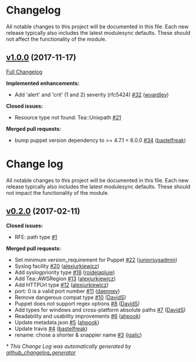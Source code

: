 # Changelog

All notable changes to this project will be documented in this file.
Each new release typically also includes the latest modulesync defaults.
These should not affect the functionality of the module.

## [v1.0.0](https://github.com/voxpupuli/puppet-tea/tree/v1.0.0) (2017-11-17)

[Full Changelog](https://github.com/voxpupuli/puppet-tea/compare/v0.2.0...v1.0.0)

**Implemented enhancements:**

- Add 'alert' and 'crit' \(1 and 2\) severity \(rfc5424\) [\#32](https://github.com/voxpupuli/puppet-tea/pull/32) ([wyardley](https://github.com/wyardley))

**Closed issues:**

- Resource type not found: Tea::Unixpath [\#21](https://github.com/voxpupuli/puppet-tea/issues/21)

**Merged pull requests:**

- bump puppet version dependency to \>= 4.7.1 \< 6.0.0 [\#34](https://github.com/voxpupuli/puppet-tea/pull/34) ([bastelfreak](https://github.com/bastelfreak))

# Change log

All notable changes to this project will be documented in this file.
Each new release typically also includes the latest modulesync defaults.
These should not impact the functionality of the module.

## [v0.2.0](https://github.com/voxpupuli/puppet-tea/tree/0.2.0) (2017-02-11)
**Closed issues:**

- RFE: path type [\#1](https://github.com/voxpupuli/puppet-tea/issues/1)

**Merged pull requests:**

- Set minimum version\_requirement for Puppet [\#22](https://github.com/voxpupuli/puppet-tea/pull/22) ([juniorsysadmin](https://github.com/juniorsysadmin))
- Syslog facility [\#20](https://github.com/voxpupuli/puppet-tea/pull/20) ([alexjurkiewicz](https://github.com/alexjurkiewicz))
- Add syslogpriority type [\#18](https://github.com/voxpupuli/puppet-tea/pull/18) ([roidelapluie](https://github.com/roidelapluie))
- Add Tea::AWSRegion [\#13](https://github.com/voxpupuli/puppet-tea/pull/13) ([alexjurkiewicz](https://github.com/alexjurkiewicz))
- Add HTTPUrl type [\#12](https://github.com/voxpupuli/puppet-tea/pull/12) ([alexjurkiewicz](https://github.com/alexjurkiewicz))
- port: 0 is a valid port number [\#11](https://github.com/voxpupuli/puppet-tea/pull/11) ([daenney](https://github.com/daenney))
- Remove dangerous compat type [\#10](https://github.com/voxpupuli/puppet-tea/pull/10) ([DavidS](https://github.com/DavidS))
- Puppet does not support regex options [\#8](https://github.com/voxpupuli/puppet-tea/pull/8) ([DavidS](https://github.com/DavidS))
- Add types for windows and cross-platform absolute paths [\#7](https://github.com/voxpupuli/puppet-tea/pull/7) ([DavidS](https://github.com/DavidS))
- Readability and usability improvements [\#6](https://github.com/voxpupuli/puppet-tea/pull/6) ([ahpook](https://github.com/ahpook))
- Update metadata.json [\#5](https://github.com/voxpupuli/puppet-tea/pull/5) ([ahpook](https://github.com/ahpook))
- Update travis [\#4](https://github.com/voxpupuli/puppet-tea/pull/4) ([bastelfreak](https://github.com/bastelfreak))
- rename: chose a shorter & snappier name [\#3](https://github.com/voxpupuli/puppet-tea/pull/3) ([igalic](https://github.com/igalic))




\* *This Change Log was automatically generated by [github_changelog_generator](https://github.com/skywinder/Github-Changelog-Generator)*